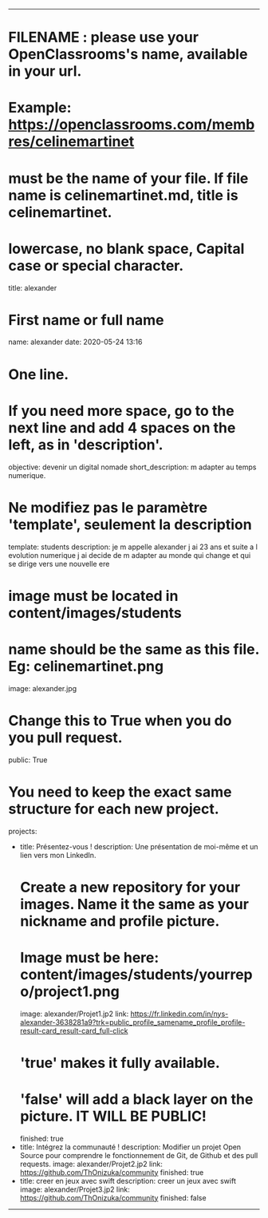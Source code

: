 ---

# FILENAME : please use your OpenClassrooms's name, available in your url.
# Example: https://openclassrooms.com/membres/celinemartinet
# must be the name of your file. If file name is celinemartinet.md, title is celinemartinet.
# lowercase, no blank space, Capital case or special character.
title: alexander

# First name or full name
name: alexander
date: 2020-05-24 13:16

# One line.
# If you need more space, go to the next line and add 4 spaces on the left, as in 'description'.
objective: devenir un digital nomade 
short_description: m adapter au temps numerique.

# Ne modifiez pas le paramètre 'template', seulement la description
template: students
description:
     je m appelle alexander j ai 23 ans et suite a l evolution numerique j ai decide de m adapter au monde qui change et qui se dirige vers une nouvelle ere


# image must be located in content/images/students
# name should be the same as this file. Eg: celinemartinet.png
image: alexander.jpg

# Change this to True when you do you pull request.
public: True

# You need to keep the exact same structure for each new project.
projects:
  - title: Présentez-vous !
    description: Une présentation de moi-même et un lien vers mon LinkedIn.
    # Create a new repository for your images. Name it the same as your nickname and profile picture.
    # Image must be here: content/images/students/yourrepo/project1.png
    image: alexander/Projet1.jp2
    link: https://fr.linkedin.com/in/nys-alexander-3638281a9?trk=public_profile_samename_profile_profile-result-card_result-card_full-click
    # 'true' makes it fully available.
    # 'false' will add a black layer on the picture. IT WILL BE PUBLIC!
    finished: true
  - title: Intégrez la communauté !
    description: Modifier un projet Open Source pour comprendre le fonctionnement de Git, de Github et des pull requests. 
    image: alexander/Projet2.jp2
    link: https://github.com/ThOnizuka/community 
    finished: true
  - title: creer en jeux avec swift
    description: creer un jeux avec swift
    image: alexander/Projet3.jp2
    link: https://github.com/ThOnizuka/community
    finished: false
---